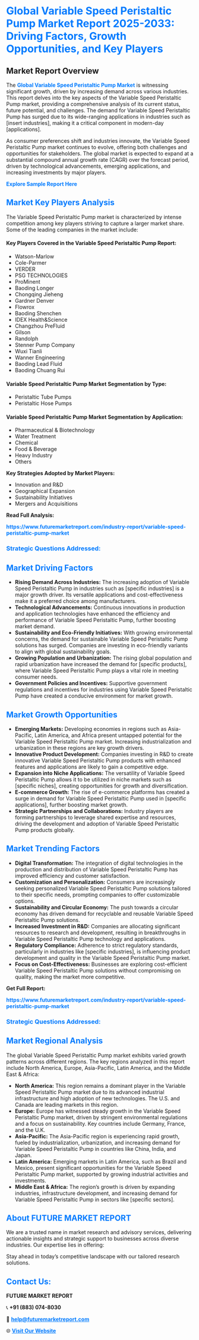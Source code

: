 <h1 style="color: #007BFF;">Global Variable Speed Peristaltic Pump Market Report 2025-2033: Driving Factors, Growth Opportunities, and Key Players</h1>

<section id="overview">
<h2>Market Report Overview</h2>
<p>The <a href="https://www.futuremarketreport.com/industry-report/variable-speed-peristaltic-pump-market" style="color: #007BFF; text-decoration: none;"><strong>Global Variable Speed Peristaltic Pump Market</strong></a> is witnessing significant growth, driven by increasing demand across various industries. This report delves into the key aspects of the Variable Speed Peristaltic Pump market, providing a comprehensive analysis of its current status, future potential, and challenges. The demand for Variable Speed Peristaltic Pump has surged due to its wide-ranging applications in industries such as [insert industries], making it a critical component in modern-day [applications].</p>
<p>As consumer preferences shift and industries innovate, the Variable Speed Peristaltic Pump market continues to evolve, offering both challenges and opportunities for stakeholders. The global market is expected to expand at a substantial compound annual growth rate (CAGR) over the forecast period, driven by technological advancements, emerging applications, and increasing investments by major players.</p>
</section>

<section id="overview">
<p><a href="https://www.futuremarketreport.com/request-sample/reportId=40662" style="color: #007BFF; text-decoration: none;"><strong>Explore Sample Report Here</strong></a></p>
</section>

<section id="key-players">
<h2 style="color: #007BFF;">Market Key Players Analysis</h2>
<p>The Variable Speed Peristaltic Pump market is characterized by intense competition among key players striving to capture a larger market share. Some of the leading companies in the market include:</p>
<h4>Key Players Covered in the Variable Speed Peristaltic Pump Report:</h4>
<ul><li>Watson-Marlow</li><li>Cole-Parmer</li><li>VERDER</li><li>PSG TECHNOLOGIES</li><li>ProMinent</li><li>Baoding Longer</li><li>Chongqing Jieheng</li><li>Gardner Denver</li><li>Flowrox</li><li>Baoding Shenchen</li><li>IDEX Health&amp;Science</li><li>Changzhou PreFluid</li><li>Gilson</li><li>Randolph</li><li>Stenner Pump Company</li><li>Wuxi Tianli</li><li>Wanner Engineering</li><li>Baoding Lead Fluid</li><li>Baoding Chuang Rui</li></ul>
<h4>Variable Speed Peristaltic Pump Market Segmentation by Type:</h4>
<ul><li>Peristaltic Tube Pumps</li><li>Peristaltic Hose Pumps</li></ul>

<h4>Variable Speed Peristaltic Pump Market Segmentation by Application:</h4>
<ul><li>Pharmaceutical &amp; Biotechnology</li><li>Water Treatment</li><li>Chemical</li><li>Food &amp; Beverage</li><li>Heavy Industry</li><li>Others</li></ul>
<p><strong>Key Strategies Adopted by Market Players:</strong></p>
<ul>
<li>Innovation and R&D</li>
<li>Geographical Expansion</li>
<li>Sustainability Initiatives</li>
<li>Mergers and Acquisitions</li>
</ul>
</section>

<section>
<p><strong>Read Full Analysis: </strong></p><a href="https://www.futuremarketreport.com/industry-report/variable-speed-peristaltic-pump-market" style="color: #007BFF; text-decoration: none;"><strong>https://www.futuremarketreport.com/industry-report/variable-speed-peristaltic-pump-market</strong></a>
<h3 style="color: #007BFF;">Strategic Questions Addressed:</h3>
</section>

<section id="driving-factors">
<h2 style="color: #007BFF;">Market Driving Factors</h2>
<ul>
<li><strong>Rising Demand Across Industries:</strong> The increasing adoption of Variable Speed Peristaltic Pump in industries such as [specific industries] is a major growth driver. Its versatile applications and cost-effectiveness make it a preferred choice among manufacturers.</li>
<li><strong>Technological Advancements:</strong> Continuous innovations in production and application technologies have enhanced the efficiency and performance of Variable Speed Peristaltic Pump, further boosting market demand.</li>
<li><strong>Sustainability and Eco-Friendly Initiatives:</strong> With growing environmental concerns, the demand for sustainable Variable Speed Peristaltic Pump solutions has surged. Companies are investing in eco-friendly variants to align with global sustainability goals.</li>
<li><strong>Growing Population and Urbanization:</strong> The rising global population and rapid urbanization have increased the demand for [specific products], where Variable Speed Peristaltic Pump plays a vital role in meeting consumer needs.</li>
<li><strong>Government Policies and Incentives:</strong> Supportive government regulations and incentives for industries using Variable Speed Peristaltic Pump have created a conducive environment for market growth.</li>
</ul>
</section>

<section id="growth-opportunities">
<h2 style="color: #007BFF;">Market Growth Opportunities</h2>
<ul>
<li><strong>Emerging Markets:</strong> Developing economies in regions such as Asia-Pacific, Latin America, and Africa present untapped potential for the Variable Speed Peristaltic Pump market. Increasing industrialization and urbanization in these regions are key growth drivers.</li>
<li><strong>Innovative Product Development:</strong> Companies investing in R&D to create innovative Variable Speed Peristaltic Pump products with enhanced features and applications are likely to gain a competitive edge.</li>
<li><strong>Expansion into Niche Applications:</strong> The versatility of Variable Speed Peristaltic Pump allows it to be utilized in niche markets such as [specific niches], creating opportunities for growth and diversification.</li>
<li><strong>E-commerce Growth:</strong> The rise of e-commerce platforms has created a surge in demand for Variable Speed Peristaltic Pump used in [specific applications], further boosting market growth.</li>
<li><strong>Strategic Partnerships and Collaborations:</strong> Industry players are forming partnerships to leverage shared expertise and resources, driving the development and adoption of Variable Speed Peristaltic Pump products globally.</li>
</ul>
</section>

<section id="trending-factors">
<h2 style="color: #007BFF;">Market Trending Factors</h2>
<ul>
<li><strong>Digital Transformation:</strong> The integration of digital technologies in the production and distribution of Variable Speed Peristaltic Pump has improved efficiency and customer satisfaction.</li>
<li><strong>Customization and Personalization:</strong> Consumers are increasingly seeking personalized Variable Speed Peristaltic Pump solutions tailored to their specific needs, prompting companies to offer customizable options.</li>
<li><strong>Sustainability and Circular Economy:</strong> The push towards a circular economy has driven demand for recyclable and reusable Variable Speed Peristaltic Pump solutions.</li>
<li><strong>Increased Investment in R&D:</strong> Companies are allocating significant resources to research and development, resulting in breakthroughs in Variable Speed Peristaltic Pump technology and applications.</li>
<li><strong>Regulatory Compliance:</strong> Adherence to strict regulatory standards, particularly in industries like [specific industries], is influencing product development and quality in the Variable Speed Peristaltic Pump market.</li>
<li><strong>Focus on Cost-Effectiveness:</strong> Businesses are exploring cost-efficient Variable Speed Peristaltic Pump solutions without compromising on quality, making the market more competitive.</li>
</ul>
</section>

<section>
<p><strong>Get Full Report: </strong></p><a href="https://www.futuremarketreport.com/industry-report/variable-speed-peristaltic-pump-market" style="color: #007BFF; text-decoration: none;"><strong>https://www.futuremarketreport.com/industry-report/variable-speed-peristaltic-pump-market</strong></a>
<h3 style="color: #007BFF;">Strategic Questions Addressed:</h3>
</section>


<section id="regional-analysis">
<h2 style="color: #007BFF;">Market Regional Analysis</h2>
<p>The global Variable Speed Peristaltic Pump market exhibits varied growth patterns across different regions. The key regions analyzed in this report include North America, Europe, Asia-Pacific, Latin America, and the Middle East & Africa:</p>
<ul>
<li><strong>North America:</strong> This region remains a dominant player in the Variable Speed Peristaltic Pump market due to its advanced industrial infrastructure and high adoption of new technologies. The U.S. and Canada are leading markets in this region.</li>
<li><strong>Europe:</strong> Europe has witnessed steady growth in the Variable Speed Peristaltic Pump market, driven by stringent environmental regulations and a focus on sustainability. Key countries include Germany, France, and the U.K.</li>
<li><strong>Asia-Pacific:</strong> The Asia-Pacific region is experiencing rapid growth, fueled by industrialization, urbanization, and increasing demand for Variable Speed Peristaltic Pump in countries like China, India, and Japan.</li>
<li><strong>Latin America:</strong> Emerging markets in Latin America, such as Brazil and Mexico, present significant opportunities for the Variable Speed Peristaltic Pump market, supported by growing industrial activities and investments.</li>
<li><strong>Middle East & Africa:</strong> The region’s growth is driven by expanding industries, infrastructure development, and increasing demand for Variable Speed Peristaltic Pump in sectors like [specific sectors].</li>
</ul>
</section>

<footer>
<h2 style="color: #007BFF;">About FUTURE MARKET REPORT</h2>
<p>We are a trusted name in market research and advisory services, delivering actionable insights and strategic support to businesses across diverse industries. Our expertise lies in offering:</p>

<p>Stay ahead in today’s competitive landscape with our tailored research solutions.</p>

<h2 style="color: #007BFF;">Contact Us:</h2>
<p><strong>FUTURE MARKET REPORT</strong></p>
<p>📞 <strong>+91 (883) 074-8030</strong></p>
<p>📧 <strong><a href="mailto:help@futuremarketreport.com" style="color: #007BFF;">help@futuremarketreport.com</a></strong></p>
<p>🌐 <strong><a href="https://www.futuremarketreport.com/" style="color: #007BFF;">Visit Our Website</a></strong></p>
</footer>